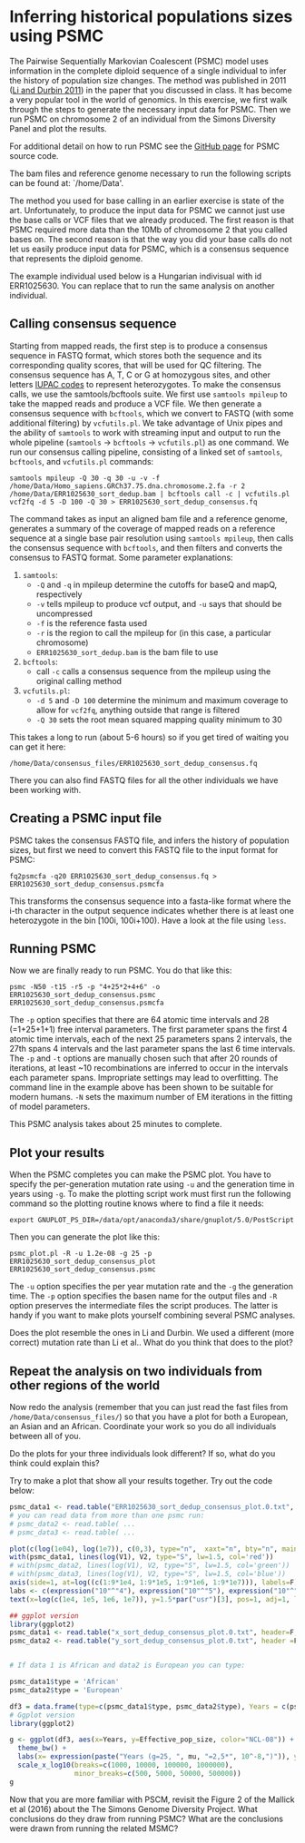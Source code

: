 # Inferring historical populations sizes using PSMC

The Pairwise Sequentially Markovian Coalescent (PSMC) model uses information in the complete diploid sequence of a single individual to infer the history of population size changes. The method was published in 2011 ([Li and Durbin 2011](https://www.nature.com/articles/nature10231)) in the paper that you discussed in class. It has become a very popular tool in the world of genomics. In this exercise, we first walk through the steps to generate the necessary input data for PSMC. Then we run PSMC on chromosome 2 of an individual from the Simons Diversity Panel and plot the results.

For additional detail on how to run PSMC see the [GitHub page](https://github.com/lh3/psmc) for PSMC source code.

The bam files and reference genome necessary to run the following scripts can be found at: `/home/Data'.

The method you used for base calling in an earlier exercise is state of the art. Unfortunately, to produce the input data for PSMC we cannot just use the base calls or VCF files that we already produced. The first reason is that PSMC required more data than the 10Mb of chromosome 2 that you called bases on. The second reason is that the way you did your base calls do not let us easily produce input data for PSMC, which is a consensus sequence that represents the diploid genome. 

The example individual used below is a Hungarian indivisual with id ERR1025630. You can replace that to run the same analysis on another individual.

## Calling consensus sequence
Starting from mapped reads, the first step is to produce a consensus sequence in FASTQ format, which stores both the sequence and its corresponding quality scores, that will be used for QC filtering. The consensus sequence has A, T, C or G at homozygous sites, and other letters [IUPAC codes](https://www.bioinformatics.org/sms/iupac.html) to represent heterozygotes. To make the consensus calls, we use the samtools/bcftools suite. We first use `samtools mpileup` to take the mapped reads and produce a VCF file. We then generate a consensus sequence with `bcftools`, which we convert to FASTQ (with some additional filtering) by `vcfutils.pl`. We take advantage of Unix pipes and the ability of `samtools` to work with streaming input and output to run the whole pipeline (`samtools` -> `bcftools` -> `vcfutils.pl`) as one command. We run our consensus calling pipeline, consisting of a linked set of `samtools`, `bcftools`, and `vcfutils.pl` commands:

    samtools mpileup -Q 30 -q 30 -u -v -f /home/Data/Homo_sapiens.GRCh37.75.dna.chromosome.2.fa -r 2 /home/Data/ERR1025630_sort_dedup.bam | bcftools call -c | vcfutils.pl vcf2fq -d 5 -D 100 -Q 30 > ERR1025630_sort_dedup_consensus.fq

The command takes as input an aligned bam file and a reference genome, generates a summary of the coverage of mapped reads on a reference sequence at a single base pair resolution using `samtools mpileup`, then calls the consensus sequence with `bcftools`, and then filters and converts the consensus to FASTQ format. Some parameter explanations:

1. `samtools`:
    - `-Q` and `-q` in mpileup determine the cutoffs for baseQ and mapQ, respectively
    - `-v` tells mpileup to produce vcf output, and `-u` says that should be uncompressed
    - `-f` is the reference fasta used 
    - `-r` is the region to call the mpileup for (in this case, a particular chromosome)
    - `ERR1025630_sort_dedup.bam` is the bam file to use
2. `bcftools`:
    - call `-c` calls a consensus sequence from the mpileup using the original calling method
3. `vcfutils.pl`:
    - `-d 5` and `-D 100` determine the minimum and maximum coverage to allow for `vcf2fq`, anything outside that range is filtered
    - `-Q 30` sets the root mean squared mapping quality minimum to 30

This takes a long to run (about 5-6 hours) so if you get tired of waiting you can get it here:

    /home/Data/consensus_files/ERR1025630_sort_dedup_consensus.fq

There you can also find FASTQ files for all the other individuals we have been working with.

## Creating a PSMC input file
PSMC takes the consensus FASTQ file, and infers the history of population sizes, but first we need to convert this FASTQ file to the input format for PSMC:

    fq2psmcfa -q20 ERR1025630_sort_dedup_consensus.fq > ERR1025630_sort_dedup_consensus.psmcfa

This transforms the consensus sequence into a fasta-like format where the i-th character in the output sequence indicates whether there is at least one heterozygote in the bin [100i, 100i+100). Have a look at the file using `less`.

## Running PSMC

Now we are finally ready to run PSMC. You do that like this:

    psmc -N50 -t15 -r5 -p "4+25*2+4+6" -o ERR1025630_sort_dedup_consensus.psmc ERR1025630_sort_dedup_consensus.psmcfa

The `-p` option specifies that there are 64 atomic time intervals and 28 (=1+25+1+1) free interval parameters. The first parameter spans the first 4 atomic time intervals, each of the next 25 parameters spans 2 intervals, the 27th spans 4 intervals and the last parameter spans the last 6 time intervals. The `-p` and `-t` options are manually chosen such that after 20 rounds of iterations, at least ~10 recombinations are inferred to occur in the intervals each parameter spans. Impropriate settings may lead to overfitting. The command line in the example above has been shown to be suitable for modern humans. `-N` sets the maximum number of EM iterations in the fitting of model parameters.

This PSMC analysis takes about 25 minutes to complete. 

## Plot your results

When the PSMC completes you can make the PSMC plot. You have to specify the per-generation mutation rate using `-u` and the generation time in years using `-g`. To make the plotting script work must first run the following command so the plotting routine knows where to find a file it needs:

	export GNUPLOT_PS_DIR=/data/opt/anaconda3/share/gnuplot/5.0/PostScript

Then you can generate the plot like this:

    psmc_plot.pl -R -u 1.2e-08 -g 25 -p ERR1025630_sort_dedup_consensus_plot ERR1025630_sort_dedup_consensus.psmc

The `-u` option specifies the per year mutation rate and the `-g` the generation time. The `-p` option specifies the basen name for the output files and `-R` option preserves the intermediate files the script produces. The latter is handy if you want to make plots yourself combining several PSMC analyses.

Does the plot resemble the ones in Li and Durbin. We used a different (more correct) mutation rate than Li et al.. What do you think that does to the plot?

## Repeat the analysis on two individuals from other regions of the world

Now redo the analysis (remember that you can just read the fast files from `/home/Data/consensus_files/`) so that you have a plot for both a European, an Asian and an African. Coordinate your work so you do all individuals between all of you.

Do the plots for your three individuals look different? If so, what do you think could explain this?

Try to make a plot that show all your results together. Try out the code below:

```R
psmc_data1 <- read.table("ERR1025630_sort_dedup_consensus_plot.0.txt", header=F)
# you can read data from more than one psmc run:
# psmc_data2 <- read.table( ...
# psmc_data3 <- read.table( ...

plot(c(log(1e04), log(1e7)), c(0,3), type="n",  xaxt="n", bty="n", main="Results of PSMC", xlab="Years", ylab='Effective population size', las=1)
with(psmc_data1, lines(log(V1), V2, type="S", lw=1.5, col='red'))
# with(psmc_data2, lines(log(V1), V2, type="S", lw=1.5, col='green'))
# with(psmc_data3, lines(log(V1), V2, type="S", lw=1.5, col='blue'))
axis(side=1, at=log((c(1:9*1e4, 1:9*1e5, 1:9*1e6, 1:9*1e7))), labels=F) 
labs <- c(expression("10"^"4"), expression("10"^"5"), expression("10"^"6"), expression("10"^"7"))
text(x=log(c(1e4, 1e5, 1e6, 1e7)), y=1.5*par("usr")[3], pos=1, adj=1, labels = labs, xpd = TRUE)

## ggplot version
library(ggplot2)
psmc_data1 <- read.table("x_sort_dedup_consensus_plot.0.txt", header=F, col.names = c('Years', 'Effective_pop_size', 'X', 'Y', 'C'))
psmc_data2 <- read.table("y_sort_dedup_consensus_plot.0.txt", header =F, col.names = c('Years', 'Effective_pop_size', 'X', 'Y', 'C'))


# If data 1 is African and data2 is European you can type: 

psmc_data1$type = 'African'
psmc_data2$type = 'European'

df3 = data.frame(type=c(psmc_data1$type, psmc_data2$type), Years = c(psmc_data1$Years, psmc_data2$Years), 'Effective_pop_size'=c(psmc_data1$Effective_pop_size,psmc_data2$Effective_pop_size))
# Ggplot version
library(ggplot2)

g <- ggplot(df3, aes(x=Years, y=Effective_pop_size, color="NCL-08")) + geom_line(aes(color=type), size=1.5) + 
  theme_bw() + 
  labs(x= expression(paste("Years (g=25, ", mu, "=2,5*", 10^-8,")")), y=expression(paste("Effective population size (x", 10^-8, ")")), title='Results of PSMC') +
  scale_x_log10(breaks=c(1000, 10000, 100000, 1000000),
                minor_breaks=c(500, 5000, 50000, 500000))
g

```

Now that you are more familiar with PSCM, revisit the Figure 2 of the Mallick et al (2016) about the The Simons Genome Diversity Project. What conclusions do they draw from running PSMC? What are the conclusions were drawn from running the related MSMC?
